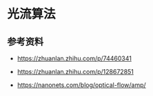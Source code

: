 # 光流算法



## 参考资料

* <https://zhuanlan.zhihu.com/p/74460341>
* <https://zhuanlan.zhihu.com/p/128672851>

* <https://nanonets.com/blog/optical-flow/amp/>